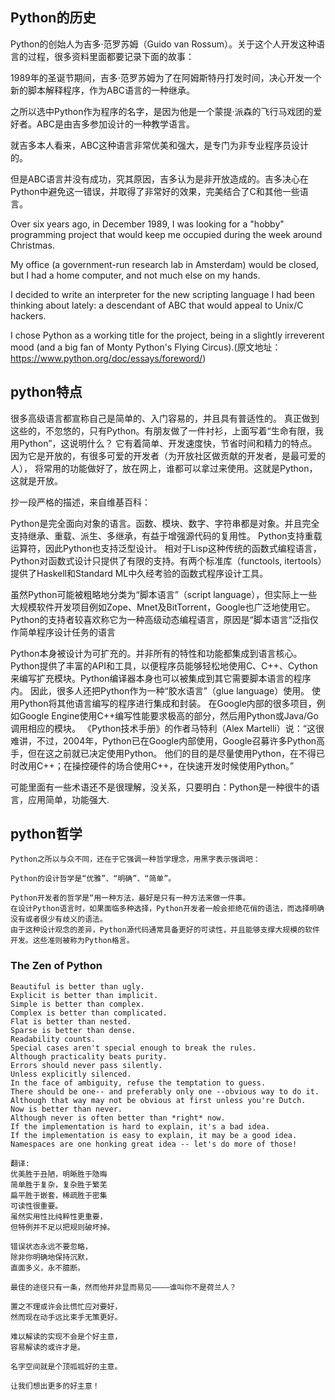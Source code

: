 ## Python的历史
Python的创始人为吉多·范罗苏姆（Guido van Rossum）。关于这个人开发这种语言的过程，很多资料里面都要记录下面的故事：


1989年的圣诞节期间，吉多·范罗苏姆为了在阿姆斯特丹打发时间，决心开发一个新的脚本解释程序，作为ABC语言的一种继承。

之所以选中Python作为程序的名字，是因为他是一个蒙提·派森的飞行马戏团的爱好者。ABC是由吉多参加设计的一种教学语言。

就吉多本人看来，ABC这种语言非常优美和强大，是专门为非专业程序员设计的。

但是ABC语言并没有成功，究其原因，吉多认为是非开放造成的。吉多决心在Python中避免这一错误，并取得了非常好的效果，完美结合了C和其他一些语言。

Over six years ago, in December 1989, I was looking for a "hobby" programming project that would keep me occupied during the week around Christmas.

My office (a government-run research lab in Amsterdam) would be closed, but I had a home computer, and not much else on my hands. 

I decided to write an interpreter for the new scripting language I had been thinking about lately: a descendant of ABC that would appeal to Unix/C hackers.

I chose Python as a working title for the project, being in a slightly irreverent mood (and a big fan of Monty Python's Flying Circus).(原文地址：https://www.python.org/doc/essays/foreword/)


## python特点 

很多高级语言都宣称自己是简单的、入门容易的，并且具有普适性的。
真正做到这些的，不忽悠的，只有Python。有朋友做了一件衬衫，上面写着“生命有限，我用Python”，这说明什么？
它有着简单、开发速度快，节省时间和精力的特点。因为它是开放的，有很多可爱的开发者（为开放社区做贡献的开发者，是最可爱的人），
将常用的功能做好了，放在网上，谁都可以拿过来使用。这就是Python，这就是开放。

抄一段严格的描述，来自维基百科：

Python是完全面向对象的语言。函数、模块、数字、字符串都是对象。并且完全支持继承、重载、派生、多继承，有益于增强源代码的复用性。
Python支持重载运算符，因此Python也支持泛型设计。
相对于Lisp这种传统的函数式编程语言，Python对函数式设计只提供了有限的支持。有两个标准库（functools, itertools）提供了Haskell和Standard ML中久经考验的函数式程序设计工具。

虽然Python可能被粗略地分类为“脚本语言”（script language），但实际上一些大规模软件开发项目例如Zope、Mnet及BitTorrent，Google也广泛地使用它。
Python的支持者较喜欢称它为一种高级动态编程语言，原因是“脚本语言”泛指仅作简单程序设计任务的语言

Python本身被设计为可扩充的。并非所有的特性和功能都集成到语言核心。
Python提供了丰富的API和工具，以便程序员能够轻松地使用C、C++、Cython来编写扩充模块。Python编译器本身也可以被集成到其它需要脚本语言的程序内。
因此，很多人还把Python作为一种“胶水语言”（glue language）使用。
使用Python将其他语言编写的程序进行集成和封装。
在Google内部的很多项目，例如Google Engine使用C++编写性能要求极高的部分，然后用Python或Java/Go调用相应的模块。
《Python技术手册》的作者马特利（Alex Martelli）说：“这很难讲，不过，2004年，Python已在Google内部使用，Google召募许多Python高手，但在这之前就已决定使用Python。
他们的目的是尽量使用Python，在不得已时改用C++；在操控硬件的场合使用C++，在快速开发时候使用Python。”

可能里面有一些术语还不是很理解，没关系，只要明白：Python是一种很牛的语言，应用简单，功能强大.


## python哲学
```
Python之所以与众不同，还在于它强调一种哲学理念，用黑字表示强调吧：

Python的设计哲学是“优雅”、“明确”、“简单”。

Python开发者的哲学是“用一种方法，最好是只有一种方法来做一件事。
在设计Python语言时，如果面临多种选择，Python开发者一般会拒绝花俏的语法，而选择明确没有或者很少有歧义的语法。
由于这种设计观念的差异，Python源代码通常具备更好的可读性，并且能够支撑大规模的软件开发。这些准则被称为Python格言。
```
### The Zen of Python
```
Beautiful is better than ugly.
Explicit is better than implicit.
Simple is better than complex.
Complex is better than complicated.
Flat is better than nested.
Sparse is better than dense.
Readability counts.
Special cases aren't special enough to break the rules.
Although practicality beats purity.
Errors should never pass silently.
Unless explicitly silenced.
In the face of ambiguity, refuse the temptation to guess.
There should be one-- and preferably only one --obvious way to do it.
Although that way may not be obvious at first unless you're Dutch.
Now is better than never.
Although never is often better than *right* now.
If the implementation is hard to explain, it's a bad idea.
If the implementation is easy to explain, it may be a good idea.
Namespaces are one honking great idea -- let's do more of those!

翻译:
优美胜于丑陋，明晰胜于隐晦
简单胜于复杂，复杂胜于繁芜
扁平胜于嵌套，稀疏胜于密集
可读性很重要。
虽然实用性比纯粹性更重要，
但特例并不足以把规则破坏掉。

错误状态永远不要忽略，
除非你明确地保持沉默，
直面多义，永不臆断。

最佳的途径只有一条，然而他并非显而易见————谁叫你不是荷兰人？

置之不理或许会比慌忙应对要好，
然而现在动手远比束手无策更好。

难以解读的实现不会是个好主意，
容易解读的或许才是。

名字空间就是个顶呱呱好的主意。

让我们想出更多的好主意！

```
